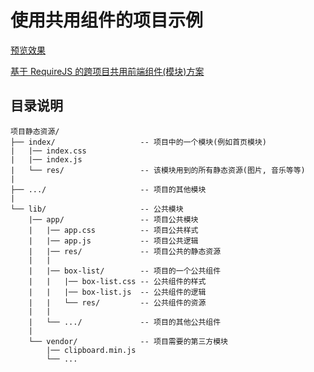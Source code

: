 # 使用共用组件的项目示例

[预览效果](https://ufologist.github.io/requirejs-example/index.html)

[基于 RequireJS 的跨项目共用前端组件(模块)方案](https://github.com/ufologist/requirejs-component/blob/gh-pages/principle.md)

## 目录说明

```
项目静态资源/
├── index/                   -- 项目中的一个模块(例如首页模块)
|   |── index.css
|   |── index.js
|   └── res/                 -- 该模块用到的所有静态资源(图片, 音乐等等)
|
├── .../                     -- 项目的其他模块
|
└── lib/                     -- 公共模块
    |── app/                 -- 项目公共模块
    |   |── app.css          -- 项目公共样式
    |   |── app.js           -- 项目公共逻辑
    |   |── res/             -- 项目公共的静态资源
    |   |
    |   |── box-list/        -- 项目的一个公共组件
    |   |   |── box-list.css -- 公共组件的样式
    |   |   |── box-list.js  -- 公共组件的逻辑
    |   |   └── res/         -- 公共组件的资源
    |   |
    |   └── .../             -- 项目的其他公共组件
    |
    └── vendor/              -- 项目需要的第三方模块
        |── clipboard.min.js
        └── ...
```